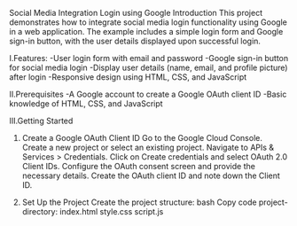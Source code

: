  Social Media Integration Login using Google
Introduction
This project demonstrates how to integrate social media login functionality using Google in a web application. The example includes a simple login form and Google sign-in button, with the user details displayed upon successful login.

I.Features:
-User login form with email and password
-Google sign-in button for social media login
-Display user details (name, email, and profile picture) after login
-Responsive design using HTML, CSS, and JavaScript

II.Prerequisites
-A Google account to create a Google OAuth client ID
-Basic knowledge of HTML, CSS, and JavaScript

III.Getting Started
1. Create a Google OAuth Client ID
Go to the Google Cloud Console.
Create a new project or select an existing project.
Navigate to APIs & Services > Credentials.
Click on Create credentials and select OAuth 2.0 Client IDs.
Configure the OAuth consent screen and provide the necessary details.
Create the OAuth client ID and note down the Client ID.

3. Set Up the Project
Create the project structure:
bash
Copy code
project-directory:
    index.html
    style.css
    script.js
